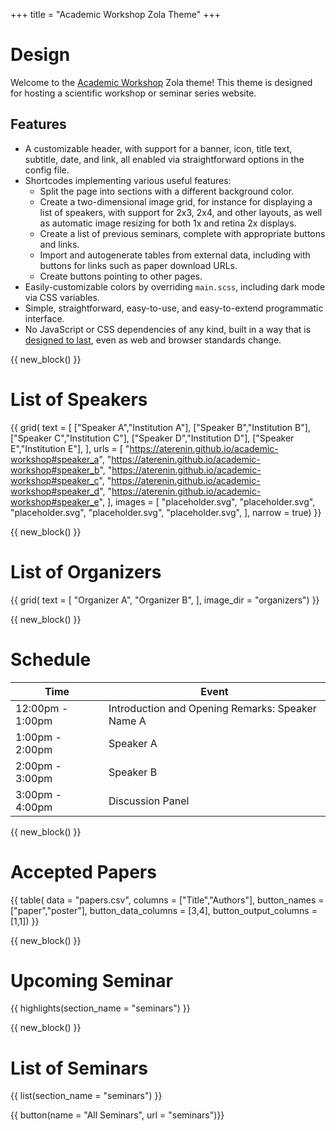 +++
title = "Academic Workshop Zola Theme"
+++

# Design

Welcome to the [Academic Workshop](https://github.com/aterenin/academic-workshop) Zola theme!
This theme is designed for hosting a scientific workshop or seminar series website.

## Features

* A customizable header, with support for a banner, icon, title text, subtitle, date, and link, all enabled via straightforward options in the config file.
* Shortcodes implementing various useful features:
    * Split the page into sections with a different background color.
    * Create a two-dimensional image grid, for instance for displaying a list of speakers, with support for 2x3, 2x4, and other layouts, as well as automatic image resizing for both 1x and retina 2x displays.
    * Create a list of previous seminars, complete with appropriate buttons and links.
    * Import and autogenerate tables from external data, including with buttons for links such as paper download URLs.
    * Create buttons pointing to other pages.
* Easily-customizable colors by overriding `main.scss`, including dark mode via CSS variables.
* Simple, straightforward, easy-to-use, and easy-to-extend programmatic interface.
* No JavaScript or CSS dependencies of any kind, built in a way that is [designed to last](https://jeffhuang.com/designed_to_last/), even as web and browser standards change.



{{ new_block() }}



# List of Speakers

{{ grid(
    text = [
        ["Speaker A","Institution A"], 
        ["Speaker B","Institution B"],
        ["Speaker C","Institution C"],
        ["Speaker D","Institution D"],
        ["Speaker E","Institution E"],
    ],
    urls = [
        "https://aterenin.github.io/academic-workshop#speaker_a",
        "https://aterenin.github.io/academic-workshop#speaker_b",
        "https://aterenin.github.io/academic-workshop#speaker_c",
        "https://aterenin.github.io/academic-workshop#speaker_d",
        "https://aterenin.github.io/academic-workshop#speaker_e",
    ],
    images = [
        "placeholder.svg",
        "placeholder.svg",
        "placeholder.svg",
        "placeholder.svg",
        "placeholder.svg",
    ],
    narrow = true) }}



{{ new_block() }}



# List of Organizers

{{ grid(
    text = [
        "Organizer A",
        "Organizer B",
    ],
    image_dir = "organizers") }}


{{ new_block() }}



# Schedule

| Time             | Event            |
| ---------------- | ---------------- |
| 12:00pm - 1:00pm | Introduction and Opening Remarks: Speaker Name A     |
| 1:00pm - 2:00pm  | Speaker A        |
| 2:00pm - 3:00pm  | Speaker B        |
| 3:00pm - 4:00pm  | Discussion Panel |



{{ new_block() }}



# Accepted Papers

{{ table(
    data = "papers.csv", 
    columns = ["Title","Authors"],
    button_names = ["paper","poster"], 
    button_data_columns = [3,4], 
    button_output_columns = [1,1]) }}



{{ new_block() }}



# Upcoming Seminar

{{ highlights(section_name = "seminars") }}



{{ new_block() }}



# List of Seminars

{{ list(section_name = "seminars") }}

{{ button(name = "All Seminars", url = "seminars")}}